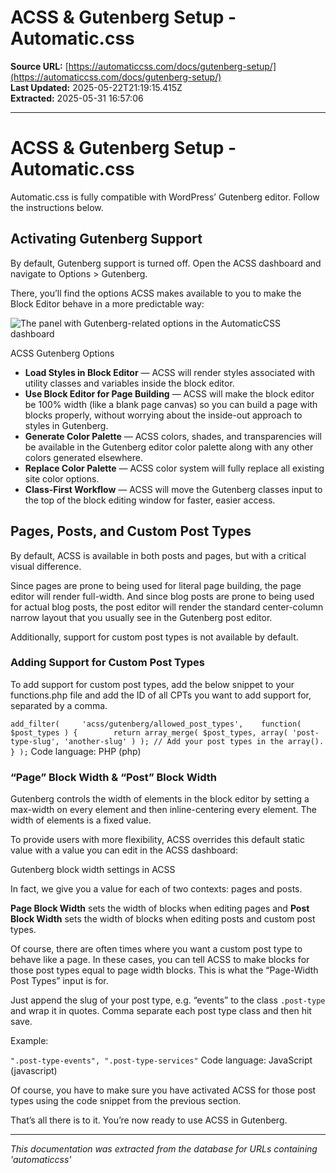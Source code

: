 # ACSS & Gutenberg Setup - Automatic.css

**Source URL:** [https://automaticcss.com/docs/gutenberg-setup/](https://automaticcss.com/docs/gutenberg-setup/)  
**Last Updated:** 2025-05-22T21:19:15.415Z  
**Extracted:** 2025-05-31 16:57:06

---

# ACSS & Gutenberg Setup - Automatic.css

Automatic.css is fully compatible with WordPress’ Gutenberg editor. Follow the instructions below.

## Activating Gutenberg Support

By default, Gutenberg support is turned off. Open the ACSS dashboard and navigate to Options > Gutenberg.

There, you’ll find the options ACSS makes available to you to make the Block Editor behave in a more predictable way:

![The panel with Gutenberg-related options in the AutomaticCSS dashboard](https://automaticcss.com/wp-content/uploads/acss-gutenberg-switches-v3.3-783x1024.jpg)

ACSS Gutenberg Options

*   **Load Styles in Block Editor** — ACSS will render styles associated with utility classes and variables inside the block editor.
*   **Use Block Editor for Page Building** — ACSS will make the block editor be 100% width (like a blank page canvas) so you can build a page with blocks properly, without worrying about the inside-out approach to styles in Gutenberg.
*   **Generate Color Palette** — ACSS colors, shades, and transparencies will be available in the Gutenberg editor color palette along with any other colors generated elsewhere.
*   **Replace Color Palette** — ACSS color system will fully replace all existing site color options.
*   **Class-First Workflow** — ACSS will move the Gutenberg classes input to the top of the block editing window for faster, easier access.

## Pages, Posts, and Custom Post Types

By default, ACSS is available in both posts and pages, but with a critical visual difference.

Since pages are prone to being used for literal page building, the page editor will render full-width. And since blog posts are prone to being used for actual blog posts, the post editor will render the standard center-column narrow layout that you usually see in the Gutenberg post editor.

Additionally, support for custom post types is not available by default.

### Adding Support for Custom Post Types

To add support for custom post types, add the below snippet to your functions.php file and add the ID of all CPTs you want to add support for, separated by a comma.

`add_filter(     'acss/gutenberg/allowed_post_types',    function( $post_types ) {        return array_merge( $post_types, array( 'post-type-slug', 'another-slug' ) ); // Add your post types in the array().    } );`
Code language: PHP (php)

### “Page” Block Width & “Post” Block Width

Gutenberg controls the width of elements in the block editor by setting a max-width on every element and then inline-centering every element. The width of elements is a fixed value.

To provide users with more flexibility, ACSS overrides this default static value with a value you can edit in the ACSS dashboard:

Gutenberg block width settings in ACSS

In fact, we give you a value for each of two contexts: pages and posts.

**Page Block Width** sets the width of blocks when editing pages and **Post Block Width** sets the width of blocks when editing posts and custom post types.

Of course, there are often times where you want a custom post type to behave like a page. In these cases, you can tell ACSS to make blocks for those post types equal to page width blocks. This is what the “Page-Width Post Types” input is for.

Just append the slug of your post type, e.g. “events” to the class `.post-type` and wrap it in quotes. Comma separate each post type class and then hit save.

Example:

`".post-type-events", ".post-type-services"`
Code language: JavaScript (javascript)

Of course, you have to make sure you have activated ACSS for those post types using the code snippet from the previous section.

That’s all there is to it. You’re now ready to use ACSS in Gutenberg.

---

*This documentation was extracted from the database for URLs containing 'automaticcss'*
